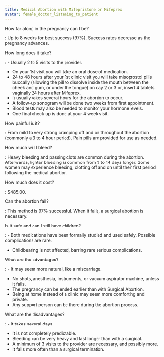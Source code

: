 ```yaml
---
title: Medical Abortion with Mifepristone or Mifeprex
avatar: female_doctor_listening_to_patient
---
```


How far along in the pregnancy can I be?

: Up to 8 weeks for best success (97%). Success rates decrease as the
pregnancy advances.

How long does it take?

: - Usually 2 to 5 visits to the provider.
- On your 1st visit you will take an oral dose of medication.
- 24 to 48 hours after your 1st clinic visit you will take misoprostol
  pills buccally (allowing the pill to dissolve inside the mouth between
  the cheek and gum, or under the tongue) on day 2 or 3 or, insert 4
  tablets vaginally 24 hours after Mifeprex.
- It usually takes several hours for the abortion to occur.
- A follow-up sonogram will be done two weeks from first appointment.
- Blood tests may also be needed to monitor your hormone levels.
- One final check up is done at your 4 week visit.

How painful is it?

: From mild to very strong cramping off and on throughout the abortion
(commonly a 3 to 4 hour period). Pain pills are provided for use as
needed.

How much will I bleed?

: Heavy bleeding and passing clots are common during the abortion.
Afterwards, lighter bleeding is common from 9 to 14 days longer.  Some
women may experience bleeding, clotting off and on until their first
period following the medical abortion.

How much does it cost?

: $485.00.

Can the abortion fail?

: This method is 97% successful.  When it fails, a surgical abortion is
necessary.

Is it safe and can I still have children?

: - Both medications have been formally studied and used safely. Possible
  complications are rare.
- Childbearing is not affected, barring rare serious complications.

What are the advantages?

: - It may seem more natural, like a miscarriage.
- No shots, anesthesia, instruments, or vacuum aspirator machine, unless
  it fails.
- The pregnancy can be ended earlier than with Surgical Abortion.
- Being at home instead of a clinic may seem more comforting and
  private.
- Any support person can be there during the abortion process.

What are the disadvantages?

: - It takes several days.
- It is not completely predictable.
- Bleeding can be very heavy and last longer than with a surgical.
- A minimum of 3 visits to the provider are necessary, and possibly
  more.
- It fails more often than a surgical termination.

